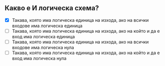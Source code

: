 ## Какво е И логическа схема?

<!-- Верният отговор е отбелязан с [X] -->

- [X] Такава, която има логическа единица на изхода, ако на всички входове има логическа единица
- [ ] Такава, която има логическа единица на изхода, ако на който и да е вход има логическа единица
- [ ] Такава, която има логическа единица на изхода, ако на всички входове има логическа нула
- [ ] Такава, която има логическа единица на изхода, ако на който и да е вход има логическа нула

